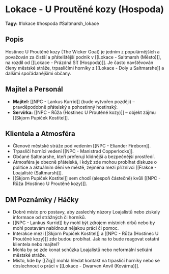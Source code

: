 # Lokace - U Proutěné kozy (Hospoda)

**Tagy:** #lokace #hospoda #Saltmarsh_lokace

## Popis
Hostinec U Proutěné kozy (The Wicker Goat) je jedním z populárnějších a považován za čistší a přátelštější podnik v [[Lokace - Saltmarsh (Město)]], na rozdíl od [[Lokace - Prázdná Síť (Hospoda)]]. Je často navštěvován členy městské stráže, trpasličími horníky z [[Lokace - Doly u Saltmarshe]] a dalšími spořádanějšími občany.

## Majitel a Personál
*   **Majitel:** [[NPC - Lankus Kurrid]] (bude vytvořen později) – pravděpodobně přátelský a pohostinný hostinský.
*   **Servírka:** [[NPC - Růža (Hostinec U Proutěné kozy)]] – objekt zájmu [[Skjorn Pupíček Kostitel]].

## Klientela a Atmosféra
*   Členové městské stráže pod vedením [[NPC - Eliander Fireborn]].
*   Trpasličí horníci vedení [[NPC - Manistrad Copperlocks]].
*   Občané Saltmarshe, kteří preferují klidnější a bezpečnější prostředí.
*   Atmosféra je obecně přátelská, i když zde mohou probíhat diskuze o politice a aktuálním dění ve městě, zejména mezi příznivci [[Frakce - Loajalisté (Saltmarsh)]].
*   [[Skjorn Pupíček Kostitel]] sem chodí (alespoň částečně) kvůli [[NPC - Růža (Hostinec U Proutěné kozy)]].

## DM Poznámky / Háčky
*   Dobré místo pro postavy, aby zaslechly názory Loajalistů nebo získaly informace od strážných či horníků.
*   [[NPC - Lankus Kurrid]] by mohl být zdrojem místních drbů nebo by mohl postavám nabídnout nějakou práci či pomoc.
*   Interakce mezi [[Skjorn Pupíček Kostitel]] a [[NPC - Růža (Hostinec U Proutěné kozy)]] zde budou probíhat. Jak na to bude reagovat ostatní klientela nebo majitel?
*   Mohla by se zde konat schůzka Loajalistů nebo neformální setkání městské stráže.
*   Místo, kde by [[Zig]] mohla hledat kontakt na trpasličí horníky nebo se doslechnout o práci v [[Lokace - Dwarven Anvil (Kovárna)]].